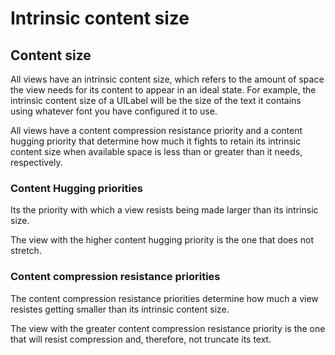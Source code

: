 # Intrinsic content size

## Content size

All views have an intrinsic content size, which refers to the amount of space the view needs for its content to appear in an ideal state. For example, the intrinsic content size of a UILabel will be the size of the text it contains using whatever font you have configured it to use.

All views have a content compression resistance priority and a content hugging priority that determine how much it fights to retain its intrinsic content size when available space is less than or greater than it needs, respectively.

### Content Hugging priorities

Its the priority with which a view resists being made larger than its intrinsic size.

The view with the higher content hugging priority is the one that does not stretch.

### Content compression resistance priorities

The content compression resistance priorities determine how much a view resistes getting smaller than its intrinsic content size.

The view with the greater content compression resistance priority is the one that will resist compression and, therefore, not truncate its text.